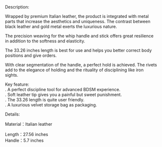 Description:

Wrapped by premium Italian leather, the product is integrated with metal parts that increase the aesthetics and uniqueness. The contrast between black leather and gold metal exerts the luxurious nature.

The precision weaving for the whip handle and stick offers great resilience in addition to the softness and elasticity.  

The 33.26 inches length is best for use and helps you better correct body positions and give orders.  

With clear segmentation of the handle, a perfect hold is achieved. The rivets add to the elegance of holding and the rituality of disciplining like iron sights.

  
Key feature:  
. A perfect discipline tool for advanced BDSM experience.  
. Soft leather tip gives you a painful but sweet punishment.  
. The 33.26 length is quite user friendly.  
. A luxurious velvet storage bag as packaging.

Details:

Material：Italian leather  
  
Length：27.56 inches  
Handle：5.7 inches
